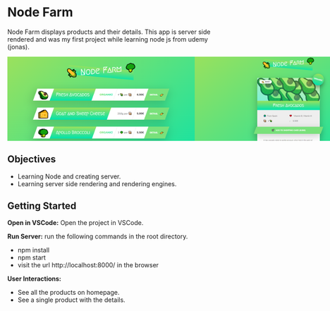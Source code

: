 # Node Farm

Node Farm displays products and their details. This app is server side rendered and was my first project while learning node js from udemy (jonas).

<div style="display:flex;">
<img src="screenshots/Capture.PNG" alt="Screenshot" width="425" >
<img src="screenshots/Capture2.PNG" alt="Screenshot" width="425" >
</div>

## Objectives

- Learning Node and creating server.
- Learning server side rendering and rendering engines.

## Getting Started

**Open in VSCode:**
Open the project in VSCode.

**Run Server:**
run the following commands in the root directory.

- npm install
- npm start
- visit the url http://localhost:8000/ in the browser

**User Interactions:**

- See all the products on homepage.
- See a single product with the details.
